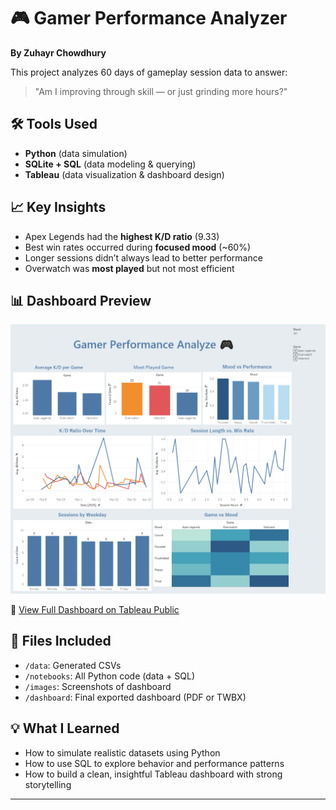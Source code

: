 # 🎮 Gamer Performance Analyzer
**By Zuhayr Chowdhury**

This project analyzes 60 days of gameplay session data to answer:  
> "Am I improving through skill — or just grinding more hours?"

## 🛠️ Tools Used
- **Python** (data simulation)
- **SQLite + SQL** (data modeling & querying)
- **Tableau** (data visualization & dashboard design)

## 📈 Key Insights
- Apex Legends had the **highest K/D ratio** (9.33)
- Best win rates occurred during **focused mood** (~60%)
- Longer sessions didn’t always lead to better performance
- Overwatch was **most played** but not most efficient

## 📊 Dashboard Preview
![Dashboard](images/dashboard_preview.png)

📌 [View Full Dashboard on Tableau Public](https://public.tableau.com/app/profile/zuhayr.chowdhury4285/viz/GamingAnalysis_17441877582240/GamerPerformanceAnalyze)

## 📁 Files Included
- `/data`: Generated CSVs
- `/notebooks`: All Python code (data + SQL)
- `/images`: Screenshots of dashboard
- `/dashboard`: Final exported dashboard (PDF or TWBX)

## 💡 What I Learned
- How to simulate realistic datasets using Python
- How to use SQL to explore behavior and performance patterns
- How to build a clean, insightful Tableau dashboard with strong storytelling

---
